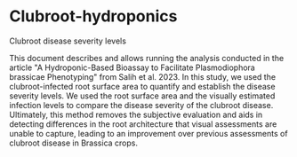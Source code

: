# Clubroot-hydroponics
Clubroot disease severity levels

This document describes and allows running the analysis conducted in the article "A Hydroponic-Based Bioassay to Facilitate Plasmodiophora brassicae Phenotyping" from Salih et al. 2023. In this study, we used the clubroot-infected root surface area to quantify and establish the disease severity levels. We used the root surface area and the visually estimated infection levels to compare the disease severity of the clubroot disease. Ultimately, this method removes the subjective evaluation and aids in detecting differences in the root architecture that visual assessments are unable to capture, leading to an improvement over previous assessments of clubroot disease in Brassica crops.
